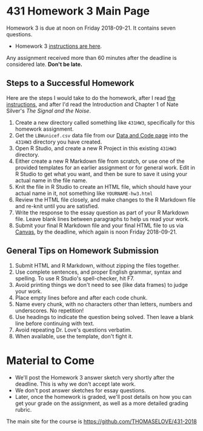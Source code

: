 # 431 Homework 3 Main Page

Homework 3 is due at noon on Friday 2018-09-21. It contains seven questions.

- Homework 3 [instructions are here](https://github.com/THOMASELOVE/431-2018/blob/master/homework/Homework3/431-2018-hw3.md).

Any assignment received more than 60 minutes after the deadline is considered late. **Don't be late.**

## Steps to a Successful Homework

Here are the steps I would take to do the homework, after I read [the instructions](https://github.com/THOMASELOVE/431-2018/blob/master/homework/Homework3/431-2018-hw3.md), and after I'd read the Introduction and Chapter 1 of Nate Silver's *The Signal and the Noise*.

1. Create a new directory called something like `431HW3`, specifically for this homework assignment.
2. Get the `LBWunicef.csv` data file from our [Data and Code page](https://github.com/THOMASELOVE/431-2018-data) into the `431HW3` directory you have created.
3. Open R Studio, and create a new R Project in this existing `431HW3` directory. 
4. Either create a new R Markdown file from scratch, or use one of the provided templates for an earlier assignment or for general work. Edit in R Studio to get what you want, and then be sure to save it using your actual name in the file name.
5. Knit the file in R Studio to create an HTML file, which should have your actual name in it, not something like `YOURNAME-hw3.html`
6. Review the HTML file closely, and make changes to the R Markdown file and re-knit until you are satisfied.
7. Write the response to the essay question as part of your R Markdown file. Leave blank lines between paragraphs to help us read your work. 
8. Submit your final R Markdown file and your final HTML file to us via [Canvas](https://canvas.case.edu), by the deadline, which again is noon Friday 2018-09-21.

## General Tips on Homework Submission

1. Submit HTML and R Markdown, without zipping the files together.
2. Use complete sentences, and proper English grammar, syntax and spelling. To use R Studio's spell-checker, hit F7.
3. Avoid printing things we don't need to see (like data frames) to judge your work.
4. Place empty lines before and after each code chunk.
5. Name every chunk, with no characters other than letters, numbers and underscores. No repetition!
6. Use headings to indicate the question being solved. Then leave a blank line before continuing with text.
7. Avoid repeating Dr. Love's questions verbatim.
8. When available, use the template, don't fight it.

# Material to Come

- We'll post the Homework 3 answer sketch very shortly after the deadline. This is why we don't accept late work. 
- We don't post answer sketches for essay questions.
- Later, once the homework is graded, we'll post details on how you can get your grade on the assignment, as well as a more detailed grading rubric.

The main site for the course is https://github.com/THOMASELOVE/431-2018
